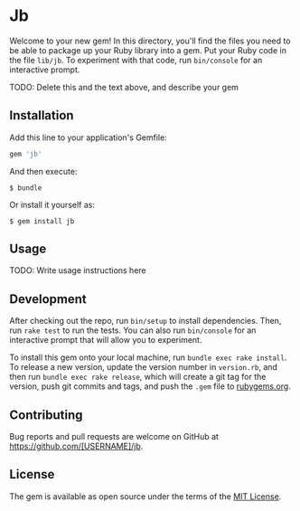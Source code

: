 # Jb

Welcome to your new gem! In this directory, you'll find the files you need to be able to package up your Ruby library into a gem. Put your Ruby code in the file `lib/jb`. To experiment with that code, run `bin/console` for an interactive prompt.

TODO: Delete this and the text above, and describe your gem

## Installation

Add this line to your application's Gemfile:

```ruby
gem 'jb'
```

And then execute:

    $ bundle

Or install it yourself as:

    $ gem install jb

## Usage

TODO: Write usage instructions here

## Development

After checking out the repo, run `bin/setup` to install dependencies. Then, run `rake test` to run the tests. You can also run `bin/console` for an interactive prompt that will allow you to experiment.

To install this gem onto your local machine, run `bundle exec rake install`. To release a new version, update the version number in `version.rb`, and then run `bundle exec rake release`, which will create a git tag for the version, push git commits and tags, and push the `.gem` file to [rubygems.org](https://rubygems.org).

## Contributing

Bug reports and pull requests are welcome on GitHub at https://github.com/[USERNAME]/jb.


## License

The gem is available as open source under the terms of the [MIT License](http://opensource.org/licenses/MIT).

